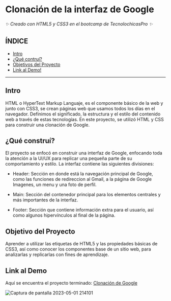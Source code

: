 # Clonación de la interfaz de Google 
###### ✨ Creado con HTML5 y CSS3 en el bootcamp de TecnolochicasPro ✨ 

## ÍNDICE
* [Intro](https://github.com/AnahiRosado18/Google-Clone/blob/main/README.md#intro)
* [¿Qué contruí?](https://github.com/AnahiRosado18/Google-Clone/blob/main/README.md#qu%C3%A9-constru%C3%AD)
* [Objetivos del Proyecto](https://github.com/AnahiRosado18/Google-Clone/blob/main/README.md#objetivo-del-proyecto)
* [Link al Demo!](https://github.com/AnahiRosado18/Google-Clone/blob/main/README.md#link-al-demo)

***

## Intro
HTML o HyperText Markup Languaje, es el componente básico de la web y junto con CSS3, se crean páginas web que usamos todos los días en el navegador. Definimos el significado, la estructura y el estilo del contenido web a través de estas tecnologías.
En este proyecto, se utilizó HTML y CSS para construir una clonación de Google.

## ¿Qué construí?
El proyecto se enfocó en construir una interfaz de Google, enfocando toda la atención a la UI/UX para replicar una pequeña parte de su comportamiento y estilo. La interfaz contiene las siguientes divisiones:

* Header: Sección en donde está la navegación principal de Google, como las funciones de redireccion al Gmail, a la página de Google Imagenes, un menu y una foto de perfil.

* Main: Sección del contenedor principal para los elementos centrales y más importantes de la interfaz.

* Footer: Sección que contiene información extra para el usuario, así como algunos hipervínculos al final de la página.

## Objetivo del Proyecto
Aprender a utilizar las etiquetas de HTML5 y las propiedades básicas de CSS3, así como conocer los componentes base de un sitio web, para analizarlas y replicarlas con fines de aprendizaje.

## Link al Demo
Aquí se encuentra el proyecto terminado: 
[Clonación de Google](https://anahirosado18.github.io/Google-Clone/)

![Captura de pantalla 2023-05-01 214101](https://user-images.githubusercontent.com/131729763/235574713-5a274124-8c04-4cd3-b7b4-2d3e3248f5c3.png)


